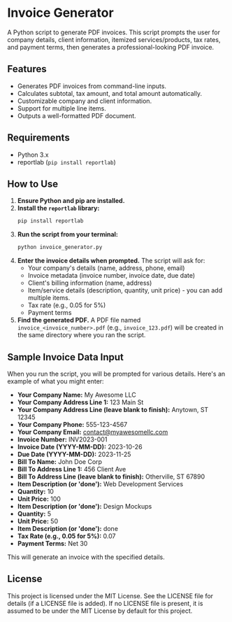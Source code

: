 # Invoice Generator

A Python script to generate PDF invoices. This script prompts the user for company details, client information, itemized services/products, tax rates, and payment terms, then generates a professional-looking PDF invoice.

## Features

- Generates PDF invoices from command-line inputs.
- Calculates subtotal, tax amount, and total amount automatically.
- Customizable company and client information.
- Support for multiple line items.
- Outputs a well-formatted PDF document.

## Requirements

- Python 3.x
- reportlab (`pip install reportlab`)

## How to Use

1.  **Ensure Python and pip are installed.**
2.  **Install the `reportlab` library:**
    ```bash
    pip install reportlab
    ```
3.  **Run the script from your terminal:**
    ```bash
    python invoice_generator.py
    ```
4.  **Enter the invoice details when prompted.**
    The script will ask for:
    *   Your company's details (name, address, phone, email)
    *   Invoice metadata (invoice number, invoice date, due date)
    *   Client's billing information (name, address)
    *   Item/service details (description, quantity, unit price) - you can add multiple items.
    *   Tax rate (e.g., 0.05 for 5%)
    *   Payment terms
5.  **Find the generated PDF.**
    A PDF file named `invoice_<invoice_number>.pdf` (e.g., `invoice_123.pdf`) will be created in the same directory where you ran the script.

## Sample Invoice Data Input

When you run the script, you will be prompted for various details. Here's an example of what you might enter:

*   **Your Company Name:** My Awesome LLC
*   **Your Company Address Line 1:** 123 Main St
*   **Your Company Address Line (leave blank to finish):** Anytown, ST 12345
*   **Your Company Phone:** 555-123-4567
*   **Your Company Email:** contact@myawesomellc.com
*   **Invoice Number:** INV2023-001
*   **Invoice Date (YYYY-MM-DD):** 2023-10-26
*   **Due Date (YYYY-MM-DD):** 2023-11-25
*   **Bill To Name:** John Doe Corp
*   **Bill To Address Line 1:** 456 Client Ave
*   **Bill To Address Line (leave blank to finish):** Otherville, ST 67890
*   **Item Description (or 'done'):** Web Development Services
*   **Quantity:** 10
*   **Unit Price:** 100
*   **Item Description (or 'done'):** Design Mockups
*   **Quantity:** 5
*   **Unit Price:** 50
*   **Item Description (or 'done'):** done
*   **Tax Rate (e.g., 0.05 for 5%):** 0.07
*   **Payment Terms:** Net 30

This will generate an invoice with the specified details.

## License

This project is licensed under the MIT License. See the LICENSE file for details (if a LICENSE file is added).
If no LICENSE file is present, it is assumed to be under the MIT License by default for this project.
